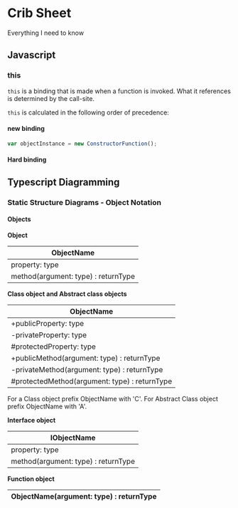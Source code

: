 # Crib Sheet
Everything I need to know

## Javascript
### this
`this` is a binding that is made when a function is invoked. What it references is determined by the call-site.

`this` is calculated in the following order of precedence:

#### new binding
```javascript
var objectInstance = new ConstructorFunction();
```
#### Hard binding

## Typescript Diagramming
### Static Structure Diagrams - Object Notation
#### Objects
**Object**

|ObjectName|
|---|
| property: type |
| method(argument: type) : returnType |

**Class object and Abstract class objects**

|ObjectName|
|---|
| +publicProperty: type |
| -privateProperty: type |
| #protectedProperty: type |
| +publicMethod(argument: type) : returnType |
| -privateMethod(argument: type) : returnType |
| #protectedMethod(argument: type) : returnType |

For a Class object prefix ObjectName with 'C'. For Abstract Class object prefix ObjectName with 'A'.

**Interface object**

|IObjectName|
|---|
| property: type |
| method(argument: type) : returnType |

**Function object**

| ObjectName(argument: type) : returnType |
|---|
